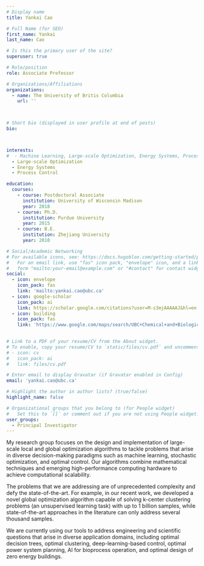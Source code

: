```yaml
---
# Display name
title: Yankai Cao

# Full Name (for SEO)
first_name: Yankai
last_name: Cao

# Is this the primary user of the site?
superuser: true

# Role/position
role: Associate Professor

# Organizations/Affiliations
organizations:
  - name: The University of Britis Columbia
    url: ''
    


# Short bio (displayed in user profile at end of posts)
bio:  



interests:
#  - Machine Learning, Large-scale Optimization, Energy Systems, Process Control
  - Large-scale Optimization
  - Energy Systems
  - Process Control

education:
  courses:
    - course: Postdoctoral Associate
      institution: University of Wisconsin Madison
      year: 2018
    - course: Ph.D.
      institution: Purdue University
      year: 2015
    - course: B.E.
      institution: Zhejiang University
      year: 2010

# Social/Academic Networking
# For available icons, see: https://docs.hugoblox.com/getting-started/page-builder/#icons
#   For an email link, use "fas" icon pack, "envelope" icon, and a link in the
#   form "mailto:your-email@example.com" or "#contact" for contact widget.
social:
  - icon: envelope
    icon_pack: fas
    link: 'mailto:yankai.cao@ubc.ca'
  - icon: google-scholar
    icon_pack: ai
    link: https://scholar.google.com/citations?user=M-s3mjAAAAAJ&hl=en
  - icon: building
    icon_pack: fas
    link: 'https://www.google.com/maps/search/UBC+Chemical+and+Biological+Engineering+Building+(CHBE)/@48.3008303,-120.9322642,6z?entry=ttu&g_ep=EgoyMDI1MDkwOC4wIKXMDSoASAFQAw%3D%3D)'
    

# Link to a PDF of your resume/CV from the About widget.
# To enable, copy your resume/CV to `static/files/cv.pdf` and uncomment the lines below.
# - icon: cv
#   icon_pack: ai
#   link: files/cv.pdf

# Enter email to display Gravatar (if Gravatar enabled in Config)
email: 'yankai.cao@ubc.ca' 

# Highlight the author in author lists? (true/false)
highlight_name: false

# Organizational groups that you belong to (for People widget)
#   Set this to `[]` or comment out if you are not using People widget.
user_groups:
  - Principal Investigator
---
```


My research group focuses on the design and implementation of large-scale local and global optimization algorithms to tackle problems that arise in diverse decision-making paradigms such as machine learning, stochastic optimization, and optimal control. Our algorithms combine mathematical techniques and emerging high-performance computing hardware to achieve computational scalability.

The problems that we are addressing are of unprecedented complexity and defy the state-of-the-art. For example, in our recent work, we developed a novel global optimization algorithm capable of solving k-center clustering problems (an unsupervised learning task) with up to 1 billion samples, while state-of-the-art approaches in the literature can only address several thousand samples.

We are currently using our tools to address engineering and scientific questions that arise in diverse application domains, including optimal decision trees, optimal clustering, deep-learning-based control, optimal power system planning, AI for bioprocess operation, and optimal design of zero energy buildings.
